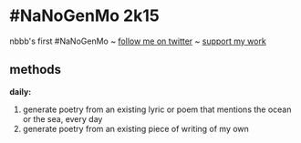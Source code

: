 # #NaNoGenMo 2k15
nbbb's first #NaNoGenMo ~ <a href="http://twitter.com/swayandsea">follow me on twitter</a> ~ <a href="http://patreon.com/sui">support my work</a>

## methods

**daily:**

1. generate poetry from an existing lyric or poem that mentions the ocean or the sea, every day
2. generate poetry from an existing piece of writing of my own
